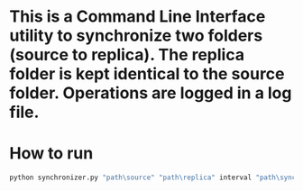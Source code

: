 # This is a Command Line Interface utility to synchronize two folders (source to replica). The replica folder is kept identical to the source folder. Operations are logged in a log file.

# How to run
```bash 
python synchronizer.py "path\source" "path\replica" interval "path\synchronizer.log"
